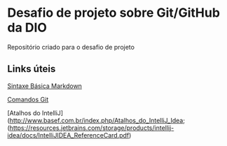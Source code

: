 # Desafio de projeto sobre Git/GitHub da DIO
 Repositório criado para o desafio de projeto
 
 ## Links úteis 
[Sintaxe Básica Markdown](https://www.markdownguide.org/basic-syntax/)

[Comandos Git](https://gist.github.com/leocomelli/2545add34e4fec21ec16)

[Atalhos do IntelliJ](http://www.basef.com.br/index.php/Atalhos_do_IntelliJ_Idea; (https://resources.jetbrains.com/storage/products/intellij-idea/docs/IntelliJIDEA_ReferenceCard.pdf) 
